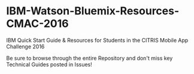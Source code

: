 # IBM-Watson-Bluemix-Resources-CMAC-2016
IBM Quick Start Guide &amp; Resources for Students in the CITRIS Mobile App Challenge 2016

Be sure to browse through the entire Repository and don't miss key Technical Guides posted in Issues!
